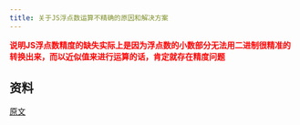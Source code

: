 ```yaml
---
title: 关于JS浮点数运算不精确的原因和解决方案
---
```


<span style="color: red">**说明JS浮点数精度的缺失实际上是因为浮点数的小数部分无法用二进制很精准的转换出来，而以近似值来进行运算的话，肯定就存在精度问题**</span>

## 资料
[原文](https://zhuanlan.zhihu.com/p/272108051)